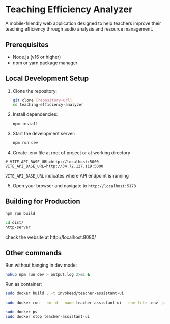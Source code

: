 # Teaching Efficiency Analyzer

A mobile-friendly web application designed to help teachers improve their teaching efficiency through audio analysis and resource management.



## Prerequisites

- Node.js (v16 or higher)
- npm or yarn package manager

## Local Development Setup

1. Clone the repository:
   ```bash
   git clone [repository-url]
   cd teaching-efficiency-analyzer
   ```

2. Install dependencies:
   ```bash
   npm install
   ```

3. Start the development server:
   ```bash
   npm run dev
   ```
   
4.  Create .env file at root of project or at working directory

   ```
   # VITE_API_BASE_URL=http://localhost:5000
   VITE_API_BASE_URL=http://34.72.127.119:5000
   ```
   `VITE_API_BASE_URL` indicates where API endpoint is running

5. Open your browser and navigate to `http://localhost:5173`



## Building for Production

   ```bash
   npm run build
   
   cd dist/
   http-server
   ```
   check the website at http://localhost:8080/


## Other commands

Run without hanging in dev mode:

```bash
nohup npm run dev > output.log 2>&1 &
```


Run as container:

```bash
sudo docker build . -t invokeed/teacher-assistant-ui

sudo docker run --rm -d --name teacher-assistant-ui --env-file .env -p 5173:80 invokeed/teacher-assistant-ui

sudo docker ps
sudo docker stop teacher-assistant-ui

```